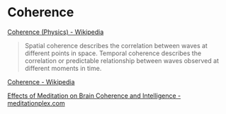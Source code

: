 # Coherence

<a href="https://en.wikipedia.org/wiki/Coherence_(physics)" target="_blank">Coherence (Physics) - Wikipedia</a>

> Spatial coherence describes the correlation between waves at different points in space. Temporal coherence describes the correlation or predictable relationship between waves observed at different moments in time.

<a href="https://en.wikipedia.org/wiki/Coherence" target="_blank">Coherence - Wikipedia</a>

<a href="http://www.meditationplex.com/meditation-benefits/effects-meditation-brain-coherence-intelligence/" target="_blank">Effects of Meditation on Brain Coherence and Intelligence - meditationplex.com</a>
